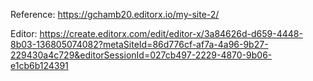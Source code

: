 Reference:
https://gchamb20.editorx.io/my-site-2/

Editor:
https://create.editorx.com/edit/editor-x/3a84626d-d659-4448-8b03-136805074082?metaSiteId=86d776cf-af7a-4a96-9b27-229430a4c729&editorSessionId=027cb497-2229-4870-9b06-e1cb6b124391